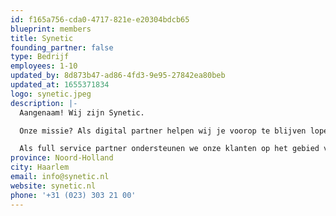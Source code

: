```yaml
---
id: f165a756-cda0-4717-821e-e20304bdcb65
blueprint: members
title: Synetic
founding_partner: false
type: Bedrijf
employees: 1-10
updated_by: 8d873b47-ad86-4fd3-9e95-27842ea80beb
updated_at: 1655371834
logo: synetic.jpeg
description: |-
  Aangenaam! Wij zijn Synetic.

  Onze missie? Als digital partner helpen wij je voorop te blijven lopen in het digitale landschap.

  Als full service partner ondersteunen we onze klanten op het gebied van strategie, design, software development, hosting en beheer. We geloven in (h)echte samenwerkingen, open communicatie en maximale ontzorging voor onze klanten. Onze ruim 50 specialisten – slim, nuchter en bevlogen – hebben kennis van business, marketing en techniek. Complexe vraagstukken brengen we terug naar behapbare en toekomstgerichte oplossingen. Zo helpen we bedrijven zoals KRO-NCRV, Vodafone Ziggo, FrieslandCampina en Sanofi Genzyme aan de beste digitale ervaring voor hun klanten.
province: Noord-Holland
city: Haarlem
email: info@synetic.nl
website: synetic.nl
phone: '+31 (023) 303 21 00'
---
```

